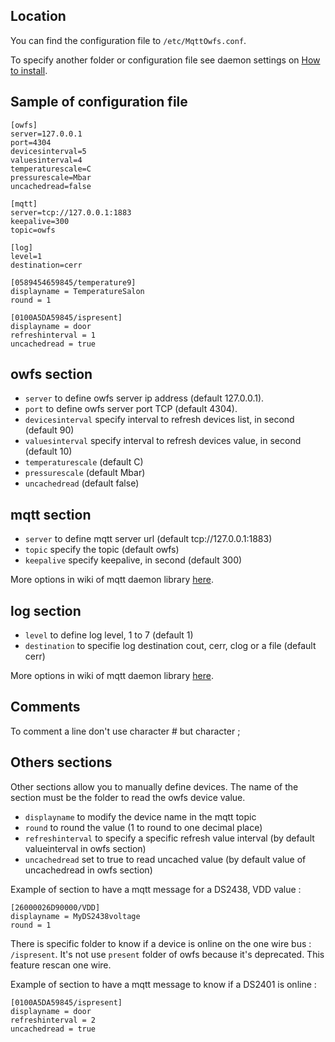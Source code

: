 ## Location
You can find the configuration file to `/etc/MqttOwfs.conf`.

To specify another folder or configuration file see daemon settings on [How to install](https://github.com/FragJage/MqttOwfs/wiki/How-to-install).

## Sample of configuration file
```
[owfs]
server=127.0.0.1
port=4304
devicesinterval=5
valuesinterval=4
temperaturescale=C
pressurescale=Mbar
uncachedread=false

[mqtt]
server=tcp://127.0.0.1:1883
keepalive=300
topic=owfs

[log]
level=1
destination=cerr

[0589454659845/temperature9]
displayname = TemperatureSalon
round = 1

[0100A5DA59845/ispresent]
displayname = door
refreshinterval = 1
uncachedread = true
```

## owfs section
 - `server` to define owfs server ip address (default 127.0.0.1).
 - `port` to define owfs server port TCP (default 4304).
 - `devicesinterval` specify interval to refresh devices list, in second (default 90)
 - `valuesinterval` specify interval to refresh devices value, in second (default 10)
 - `temperaturescale` (default C)
 - `pressurescale` (default Mbar)
 - `uncachedread` (default false)

## mqtt section
 - `server` to define mqtt server url (default tcp://127.0.0.1:1883)
 - `topic` specify the topic (default owfs)
 - `keepalive` specify keepalive, in second (default 300)

More options in wiki of mqtt daemon library [here](https://github.com/FragJage/MqttDaemon/wiki/Configuration).

## log section
 - `level` to define log level, 1 to 7 (default 1)
 - `destination` to specifie log destination cout, cerr, clog or a file (default cerr)

More options in wiki of mqtt daemon library [here](https://github.com/FragJage/MqttDaemon/wiki/Configuration).

## Comments
To comment a line don't use character # but character ;

## Others sections
Other sections allow you to manually define devices. The name of the section must be the folder to read the owfs device value.
 - `displayname` to modify the device name in the mqtt topic
 - `round` to round the value (1 to round to one decimal place)
 - `refreshinterval` to specify a specific refresh value interval (by default valueinterval in owfs section)
 - `uncachedread` set to true to read uncached value (by default value of uncachedread in owfs section)

Example of section to have a mqtt message for a DS2438, VDD value :
```
[26000026D90000/VDD]
displayname = MyDS2438voltage
round = 1
```
There is specific folder to know if a device is online on the one wire bus : `/ispresent`. It's not use `present` folder of owfs because it's deprecated. This feature rescan one wire.

Example of section to have a mqtt message to know if a DS2401 is online :
```
[0100A5DA59845/ispresent]
displayname = door
refreshinterval = 2
uncachedread = true
```